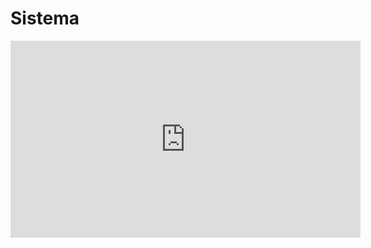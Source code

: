 # Sistema

<iframe 
    width="560" 
    height="315" 
    src="https://www.youtube.com/embed/7-IpDNNKiZY" 
    title="YouTube video player" 
    frameborder="0" 
    allow="accelerometer; autoplay; clipboard-write; encrypted-media; gyroscope; picture-in-picture; web-share" 
    allowfullscreen>
</iframe>

